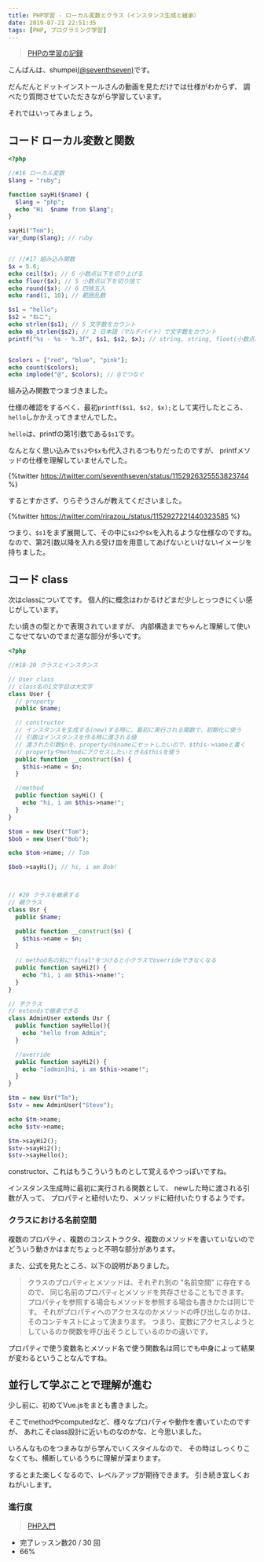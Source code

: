 ```yaml
---
title: PHP学習 - ローカル変数とクラス（インスタンス生成と継承）
date: 2019-07-21 22:51:35
tags: [PHP, プログラミング学習]
---
```


> [PHPの学習の記録](/tags/PHP/)

こんばんは、shumpei[(@seventhseven)](https://twitter.com/seventhseven)です。


だんだんとドットインストールさんの動画を見ただけでは仕様がわからず、
調べたり質問させていただきながら学習しています。

それではいってみましょう。


## コード ローカル変数と関数

```php
<?php

//#16 ローカル変数
$lang = "ruby";

function sayHi($name) {
  $lang = "php";
  echo "Hi  $name from $lang"; 
}

sayHi("Tom");
var_dump($lang); // ruby


// //#17 組み込み関数
$x = 5.6;
echo ceil($x); // 6 小数点以下を切り上げる
echo floor($x); // 5 小数点以下を切り捨て
echo round($x); // 6 四捨五入
echo rand(1, 10); // 範囲乱数

$s1 = "hello";
$s2 = "ねこ";
echo strlen($s1); // 5 文字数をカウント
echo mb_strlen($s2); // 2 日本語（マルチバイト）で文字数をカウント
printf("%s - %s - %.3f", $s1, $s2, $x); // string, string, floot(小数点以下3桁まで表示)


$colors = ["red", "blue", "pink"];
echo count($colors);
echo implode("@", $colors); // @でつなぐ
```

組み込み関数でつまづきました。

仕様の確認をするべく、最初`printf($s1, $s2, $x);`として実行したところ、
`hello`しかかえってきませんでした。

`hello`は、printfの第1引数である`$s1`です。

なんとなく思い込みで`$s2`や`$x`も代入されるつもりだったのですが、
printfメソッドの仕様を理解していませんでした。

{%twitter https://twitter.com/seventhseven/status/1152926325553823744 %}

するとすかさず、りらぞうさんが教えてくださいました。

{%twitter https://twitter.com/rirazou_/status/1152927221440323585 %}

つまり、`$s1`をまず展開して、その中に`$s2`や`$x`を入れるような仕様なのですね。
なので、第2引数以降を入れる受け皿を用意してあげないといけないイメージを持ちました。


## コード class

次はclassについてです。
個人的に概念はわかるけどまだ少しとっつきにくい感じがしています。

たい焼きの型とかで表現されていますが、
内部構造までちゃんと理解して使いこなせてないのでまだ道な部分が多いです。

```php
<?php

//#18-20 クラスとインスタンス

// User class
// class名の1文字目は大文字
class User {
  // property
  public $name;

  // constructor
  // インスタンスを生成する(new)する時に、最初に実行される関数で、初期化に使う
  // 引数はインスタンスを作る時に渡される値
  // 渡された引数$nを、propertyの$nameにセットしたいので、$this->nameと書く
  // propertyやmethodにアクセスしたいときも$thisを使う
  public function __construct($n) {
    $this->name = $n;
  }

  //method
  public function sayHi() {
    echo "hi, i am $this->name!";
  }
}

$tom = new User("Tom");
$bob = new User("Bob");

echo $tom->name; // Tom

$bob->sayHi(); // hi, i am Bob!



// #20 クラスを継承する
// 親クラス
class Usr {
  public $name;

  public function __construct($n) {
    $this->name = $n;
  }
  
  // method名の前に"final"をつけると小クラスでoverrideできなくなる
  public function sayHi2() {
    echo "hi, i am $this->name!";
  }
}

// 子クラス
// extendsで継承できる
class AdminUser extends Usr {
  public function sayHello(){
    echo "hello from Admin";
  }

  //override
  public function sayHi2() {
    echo "[admin]hi, i am $this->name!";
  }
}

$tm = new Usr("Tm");
$stv = new AdminUser("Steve");

echo $tm->name;
echo $stv->name;

$tm->sayHi2();
$stv->sayHi2();
$stv->sayHello();
```

constructor、これはもうこういうものとして覚えるやつっぽいですね。

インスタンス生成時に最初に実行される関数として、
newした時に渡される引数が入って、
プロパティと紐付いたり、メソッドに紐付いたりするようです。

### クラスにおける名前空間

複数のプロパティ、複数のコンストラクタ、複数のメソッドを書いていないので
どういう動きかはまだちょっと不明な部分があります。

また、公式を見たところ、以下の説明がありました。

> クラスのプロパティとメソッドは、それぞれ別の "名前空間" に存在するので、 同じ名前のプロパティとメソッドを共存させることもできます。 プロパティを参照する場合もメソッドを参照する場合も書きかたは同じです。 それがプロパティへのアクセスなのかメソッドの呼び出しなのかは、そのコンテキストによって決まります。 つまり、変数にアクセスしようとしているのか関数を呼び出そうとしているのかの違いです。

プロパティで使う変数名とメソッド名で使う関数名は同じでも中身によって結果が変わるということなんですね。


## 並行して学ぶことで理解が進む
少し前に、初めてVue.jsをまとも書きました。

そこでmethodやcomputedなど、様々なプロパティや動作を書いていたのですが、
あれこそclass設計に近いものなのかな、と今思いました。

いろんなものをつまみながら学んでいくスタイルなので、
その時はしっくりこなくても、横断しているうちに理解が深まります。

するとまた楽しくなるので、レベルアップが期待できます。
引き続き宜しくおねがいします。

### 進行度

> [PHP入門](https://dotinstall.com/lessons/basic_php_v2)
  - 完了レッスン数20 / 30 回
  - 66%